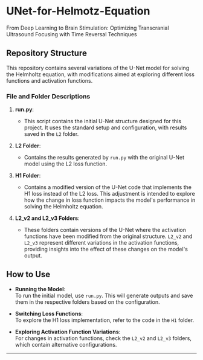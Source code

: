 # UNet-for-Helmotz-Equation

From Deep Learning to Brain Stimulation: Optimizing Transcranial Ultrasound Focusing with Time Reversal Techniques

## Repository Structure

This repository contains several variations of the U-Net model for solving the Helmholtz equation, with modifications aimed at exploring different loss functions and activation functions.

### File and Folder Descriptions

1. **run.py**:  
   - This script contains the initial U-Net structure designed for this project. It uses the standard setup and configuration, with results saved in the `L2` folder.

2. **L2 Folder**:  
   - Contains the results generated by `run.py` with the original U-Net model using the L2 loss function.

3. **H1 Folder**:  
   - Contains a modified version of the U-Net code that implements the H1 loss instead of the L2 loss. This adjustment is intended to explore how the change in loss function impacts the model's performance in solving the Helmholtz equation.

4. **L2_v2 and L2_v3 Folders**:  
   - These folders contain versions of the U-Net where the activation functions have been modified from the original structure. `L2_v2` and `L2_v3` represent different variations in the activation functions, providing insights into the effect of these changes on the model's output.

## How to Use

- **Running the Model**:  
   To run the initial model, use `run.py`. This will generate outputs and save them in the respective folders based on the configuration.
  
- **Switching Loss Functions**:  
   To explore the H1 loss implementation, refer to the code in the `H1` folder.
  
- **Exploring Activation Function Variations**:  
   For changes in activation functions, check the `L2_v2` and `L2_v3` folders, which contain alternative configurations.

---
